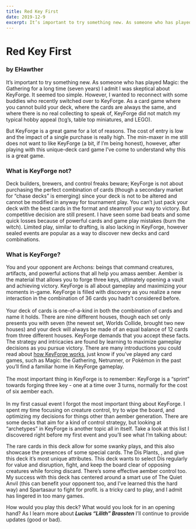 ```yaml
---
title: Red Key First
date: 2019-12-9
excerpt: It’s important to try something new. As someone who has played Magic the Gathering for a long time (seven years) I admit I was skeptical about KeyForge. It seemed too simple...
---
```


# Red Key First
### by EHawther
It’s important to try something new. As someone who has played Magic: the Gathering for a long time (seven years) I admit I was skeptical about KeyForge. It seemed too simple. However, I wanted to reconnect with some buddies who recently switched over to KeyForge. As a card game where you cannot build your deck, where the cards are always the same, and where there is no real collecting to speak of, KeyForge did not match my typical hobby appeal (tcg’s, table top miniatures, and LEGO). 

<BigCard name="sigil of brotherhood"/>

But KeyForge is a great game for a lot of reasons. The cost of entry is low and the impact of a single purchase is really high. The min-maxer in me still does not want to like KeyForge (a bit, if I’m being honest), however, after playing with this unique-deck card game I’ve come to understand why this is a great game.

### What is KeyForge not?

Deck builders, brewers, and control freaks beware; KeyForge is not about purchasing the perfect combination of cards (though a secondary market for “chase decks” is emerging) since your deck is not to be altered and cannot be modified in anyway for tournament play. You can’t just pack your deck with the best cards in the format and steamroll your way to victory. But competitive decision are still present. I have seen some bad beats and some quick losses because of powerful cards and game play mistakes (burn the witch). Limited play, similar to drafting, is also lacking in KeyForge, however sealed events are popular as a way to discover new decks and card combinations.

### What is KeyForge?
You and your opponent are Archons: beings that command creatures, artifacts, and powerful actions that all help you amass aember. Aember is the material that allows you to forge three keys, ultimately opening a vault and achieving victory. KeyForge is all about gameplay and maximizing your moments in-game. KeyForge is filled with discovery as you realize a new interaction in the combination of 36 cards you hadn’t considered before. 
<br/>
<br/>
Your deck of cards is one-of-a-kind in both the combination of cards and name it holds. There are nine different houses, though each set only presents you with seven (the newest set, Worlds Collide, brought two new houses) and your deck will always be made of an equal balance of 12 cards from three different houses. KeyForge demands that you accept these facts. The strategy and intricacies are found by learning to maximize gameplay decisions as you pursue victory.
<BigCard name="Cutthroat Research">
There are many introductions you could read about [how KeyForge works](https://forgingkeys.com/articles/keyforge-for-magic-players.html), just know if you’ve played any card games, such as Magic: the Gathering, Netrunner, or Pokémon in the past you’ll find a familiar home in KeyForge gameplay.
<br/>
<br/>
The most important thing in KeyForge is to remember: KeyForge is a “sprint” towards forging three key - one at a time over 3 turns, normally for the cost of six aember each. 
<br/>
<br/>
In my first casual event I forgot the most important thing about KeyForge.  I spent my time focusing on creature control, try to wipe the board, and optimizing my decisions for things other than aember generation. There are some decks that aim for a kind of control strategy, but looking at “archetypes” in KeyForge is another topic all in itself. Take a look at this list I discovered right before my first event and you’ll see what I’m talking about:

<DeckList name="Lucius “Lilith” Brassten">

The rare cards in this deck allow for some swanky plays, and this also showcase the presences of some special cards. The Dis Plants, <Card name="The Quiet Anvil"/>, and <Card name="Spartasaur"/> give this deck it’s most unique attributes. This deck wants to select Dis regularly for value and disruption, fight, and keep the board clear of opposing creatures while forcing discard. There’s some effective aember control too. My success with this deck has centered around a smart use of The Quiet Anvil (this can benefit your opponent too, and I’ve learned this the hard way) and Spartasaur to fight for profit. <Card name="Exile"/> is a tricky card to play, and I admit has lingered in too many games.

How would you play this deck? What would you look for in an opening hand? As I learn more about ***Lucius “Lilith” Brassten*** I’ll continue to provide updates (good or bad).

<Comments/>
